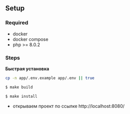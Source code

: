 ## Setup

### Required

* docker
* docker compose
* php >= 8.0.2

### Steps

**Быстрая установка**


```sh
cp -n app/.env.example app/.env || true

$ make build

$ make install
```

* открываем проект по ссылке http://localhost:8080/

